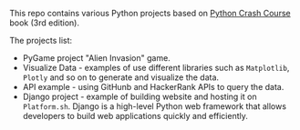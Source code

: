 This repo contains various Python projects based on [Python Crash Course](https://learning.oreilly.com/library/view/python-crash-course/9781098156664/) book (3rd  edition).

The projects list:
- PyGame project "Alien Invasion" game.
- Visualize Data - examples of use different libraries such as `Matplotlib`, `Plotly` and so on to generate and visualize the data.
- API example - using GitHunb and HackerRank APIs to query the data.
- Django project - example of building website and hosting it on `Platform.sh`. Django is a high-level Python web framework that allows developers to build web applications quickly and efficiently. 
